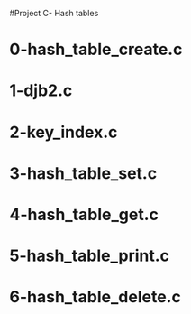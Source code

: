 #Project C- Hash tables
# 0-hash_table_create.c
# 1-djb2.c
# 2-key_index.c
# 3-hash_table_set.c
# 4-hash_table_get.c
# 5-hash_table_print.c
# 6-hash_table_delete.c 

